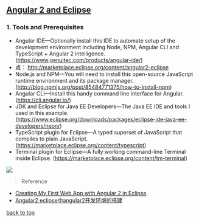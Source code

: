 ## [Angular 2 and Eclipse](#top)


<h3 id="Tools and Prerequisites">1. Tools and Prerequisites</h3>

- Angular IDE—Optionally install this IDE to automate setup of the development environment including Node, NPM, Angular CLI and TypeScript + Angular 2 intelligence.
(https://www.genuitec.com/products/angular-ide/)
- 或： http://marketplace.eclipse.org/content/angular2-eclipse
- Node.js and NPM—You will need to install this open-source JavaScript runtime environment and its package manager. 
(http://blog.npmjs.org/post/85484771375/how-to-install-npm)
- Angular CLI—Install this handy command line interface for Angular.
(https://cli.angular.io/)
- JDK and Eclipse for Java EE Developers—The Java EE IDE and tools I used in this example.
(https://www.eclipse.org/downloads/packages/eclipse-ide-java-ee-developers/neonr)
- TypeScript plugin for Eclipse—A typed superset of JavaScript that compiles to plain JavaScript.
(https://marketplace.eclipse.org/content/typescript)
- Terminal plugin for Eclipse—A fully working command-line Terminal inside Eclipse.
(https://marketplace.eclipse.org/content/tm-terminal)

![](http://i.imgur.com/3DP0wSt.png)

> Reference

- [Creating My First Web App with Angular 2 in Eclipse](https://www.genuitec.com/first-angular-2-app/)
- [Angular2 eclipse中angular2开发环境的搭建](http://blog.csdn.net/sushengmiyan/article/details/52716756)


[back to top](#top)


